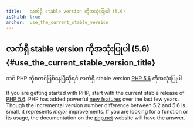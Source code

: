 ```yaml
---
title:   လက်ရှိ stable version ကိုအသုံးပြုပါ (5.6)
isChild: true
anchor:  use_the_current_stable_version
---
```


## လက်ရှိ stable version ကိုအသုံးပြုပါ (5.6) {#use_the_current_stable_version_title}

သင် PHP ကိုစတင်ဖြစ်နေပြီဆိုရင် လက်ရှိ stable version [PHP 5.6][php-release] ကိုအသုံးပြုပါ 

If you are getting started with PHP, start with the current stable release of [PHP 5.6][php-release]. PHP has added 
powerful [new features](#language_highlights) over the last few years. Though the incremental version number difference 
between 5.2 and 5.6 is small, it represents _major_ improvements. If you are looking for a function or its usage, the 
documentation on the [php.net][php-docs] website will have the answer.

[php-release]: http://php.net/downloads.php
[php-docs]: http://php.net/manual/

